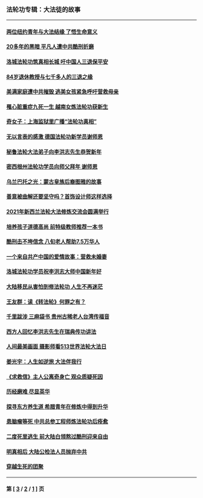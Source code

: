 ### 法轮功专辑：大法徒的故事
---
#### [两位纽约青年与大法结缘 了悟生命意义](../../pages/nf1147481/n14002785.md?07260430) 
#### [20多年的黑暗 平凡人遭中共酷刑折磨](../../pages/nf1147481/n13997976.md?07260430) 
#### [洛城法轮功筑真相长城 吁中国人三退保平安](../../pages/nf1147481/n13892471.md?07260430) 
#### [84岁退休教授与七千多人的三退之缘](../../pages/nf1147481/n13796650.md?07260430) 
#### [美满家庭遭中共摧毁 逃美女孩紧急呼吁营救母亲](../../pages/nf1147481/n13792859.md?07260430) 
#### [罹心脏重症九死一生 越南女炼法轮功获新生](../../pages/nf1147481/n13732766.md?07260430) 
#### [奇女子：上海监狱里广播“法轮功真相”](../../pages/nf1147481/n13726443.md?07260430) 
#### [无以言表的感激 德国法轮功新学员谢师恩](../../pages/nf1147481/n13543790.md?07260430) 
#### [秘鲁法轮大法弟子向李洪志先生恭贺新年](../../pages/nf1147481/n13540182.md?07260430) 
#### [密西根州法轮功学员向师父拜年 谢师恩](../../pages/nf1147481/n13538183.md?07260430) 
#### [乌兰巴托之光：蒙古皇族后裔图雅的故事](../../pages/nf1147481/n13155759.md?07260430) 
#### [善意被曲解还要坚守吗？首饰设计师这样选择](../../pages/nf1147481/n13077575.md?07260430) 
#### [2021年新西兰法轮大法修炼交流会圆满举行](../../pages/nf1147481/n13033149.md?07260430) 
#### [培养孩子道德高尚 前特级教师推荐一本书](../../pages/nf1147481/n12938640.md?07260430) 
#### [酷刑击不垮信念 八旬老人帮助7.5万华人](../../pages/nf1147481/n12880712.md?07260430) 
#### [一个来自共产中国的爱情故事：营救未婚妻](../../pages/nf1147481/n12778386.md?07260430) 
#### [洛城法轮功学员祝李洪志大师中国新年好](../../pages/nf1147481/n12724685.md?07260430) 
#### [大陆移民从害怕到修法轮功 人生不再迷茫](../../pages/nf1147481/n12414325.md?07260430) 
#### [王友群：读《转法轮》何罪之有？](../../pages/nf1147481/n12408647.md?07260430) 
#### [千里跋涉 三麻袋书 贵州古稀老人台湾传福音](../../pages/nf1147481/n12198750.md?07260430) 
#### [西方人回忆李洪志先生在瑞典传功讲法](../../pages/nf1147481/n12099607.md?07260430) 
#### [人间最美画面 摄影师看513世界法轮大法日](../../pages/nf1147481/n12094118.md?07260430) 
#### [姜光宇：人生如逆旅 大法伴我行](../../pages/nf1147481/n12088664.md?07260430) 
#### [《求救信》主人公离奇身亡 观众质疑死因](../../pages/nf1147481/n11845215.md?07260430) 
#### [历经磨难 尽显英华](../../pages/nf1147481/n11723297.md?07260430) 
#### [探寻东方养生道 希腊青年在修炼中得到升华](../../pages/nf1147481/n11494502.md?07260430) 
#### [患脑瘤等死 中共总参工程师炼法轮功后痊愈](../../pages/nf1147481/n11466682.md?07260430) 
#### [二度死里逃生 前大陆白领熬过酷刑迎来自由](../../pages/nf1147481/n11368594.md?07260430) 
#### [明真相后 大陆公检法人员抛弃中共](../../pages/nf1147481/n11358618.md?07260430) 
#### [穿越生死的团聚](../../pages/nf1147481/n11258922.md?07260430) 

---
#### 第 [ [3](./3.md?07260430) / [2](./2.md?07260430) / [1](./1.md?07260430) ] 页
